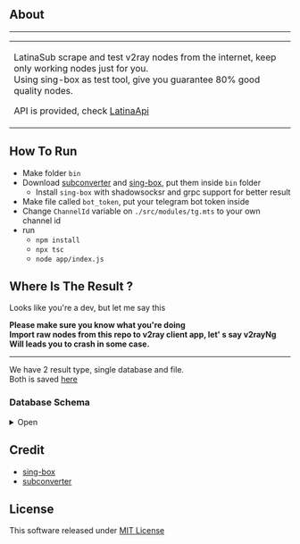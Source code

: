## About

---

<table>
<tr>
<td>

LatinaSub scrape and test v2ray nodes from the internet, keep only working nodes just for you.  
Using sing-box as test tool, give you guarantee 80% good quality nodes.

API is provided, check [LatinaApi](https://github.com/LalatinaHub/LatinaApi)

</td>
</tr>
</table>

## How To Run

- Make folder `bin`
- Download [subconverter](https://github.com/tindy2013/subconverter) and [sing-box](https://github.com/SagerNet/sing-box), put them inside `bin` folder
  - Install `sing-box` with shadowsocksr and grpc support for better result
- Make file called `bot_token`, put your telegram bot token inside
- Change `ChannelId` variable on `./src/modules/tg.mts` to your own channel id
- run
  - `npm install`
  - `npx tsc`
  - `node app/index.js`

## Where Is The Result ?

Looks like you're a dev, but let me say this

<b>
Please make sure you know what you're doing<br/>
Import raw nodes from this repo to v2ray client app, let' s say v2rayNg<br/>
Will leads you to crash in some case.
</b>

---

We have 2 result type, single database and file.  
Both is saved [here](https://github.com/LalatinaHub/LatinaSub/tree/main/result)

### Database Schema

<details>
<summary>Open</summary>

Check [this folder](https://github.com/LalatinaHub/LatinaSub/tree/main/src/modules/format) for complete database schema

</details>

## Credit

- [sing-box](https://github.com/SagerNet/sing-box)
- [subconverter](https://github.com/tindy2013/subconverter)

## License

This software released under [MIT License](https://github.com/LalatinaHub/License/blob/main/LICENSE)
